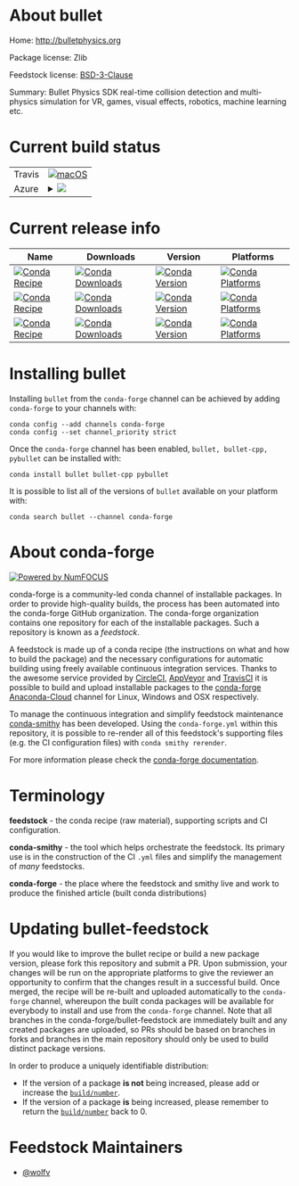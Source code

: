 About bullet
============

Home: http://bulletphysics.org

Package license: Zlib

Feedstock license: [BSD-3-Clause](https://github.com/conda-forge/bullet-feedstock/blob/master/LICENSE.txt)

Summary: Bullet Physics SDK real-time collision detection and multi-physics
simulation for VR, games, visual effects, robotics, machine learning
etc.


Current build status
====================


<table><tr>
    <td>Travis</td>
    <td>
      <a href="https://travis-ci.com/conda-forge/bullet-feedstock">
        <img alt="macOS" src="https://img.shields.io/travis/com/conda-forge/bullet-feedstock/master.svg?label=macOS">
      </a>
    </td>
  </tr>
    
  <tr>
    <td>Azure</td>
    <td>
      <details>
        <summary>
          <a href="https://dev.azure.com/conda-forge/feedstock-builds/_build/latest?definitionId=2604&branchName=master">
            <img src="https://dev.azure.com/conda-forge/feedstock-builds/_apis/build/status/bullet-feedstock?branchName=master">
          </a>
        </summary>
        <table>
          <thead><tr><th>Variant</th><th>Status</th></tr></thead>
          <tbody><tr>
              <td>linux_64_numpy1.18python3.7.____cpython</td>
              <td>
                <a href="https://dev.azure.com/conda-forge/feedstock-builds/_build/latest?definitionId=2604&branchName=master">
                  <img src="https://dev.azure.com/conda-forge/feedstock-builds/_apis/build/status/bullet-feedstock?branchName=master&jobName=linux&configuration=linux_64_numpy1.18python3.7.____cpython" alt="variant">
                </a>
              </td>
            </tr><tr>
              <td>linux_64_numpy1.18python3.8.____cpython</td>
              <td>
                <a href="https://dev.azure.com/conda-forge/feedstock-builds/_build/latest?definitionId=2604&branchName=master">
                  <img src="https://dev.azure.com/conda-forge/feedstock-builds/_apis/build/status/bullet-feedstock?branchName=master&jobName=linux&configuration=linux_64_numpy1.18python3.8.____cpython" alt="variant">
                </a>
              </td>
            </tr><tr>
              <td>linux_64_numpy1.19python3.9.____cpython</td>
              <td>
                <a href="https://dev.azure.com/conda-forge/feedstock-builds/_build/latest?definitionId=2604&branchName=master">
                  <img src="https://dev.azure.com/conda-forge/feedstock-builds/_apis/build/status/bullet-feedstock?branchName=master&jobName=linux&configuration=linux_64_numpy1.19python3.9.____cpython" alt="variant">
                </a>
              </td>
            </tr><tr>
              <td>linux_64_numpy1.21python3.10.____cpython</td>
              <td>
                <a href="https://dev.azure.com/conda-forge/feedstock-builds/_build/latest?definitionId=2604&branchName=master">
                  <img src="https://dev.azure.com/conda-forge/feedstock-builds/_apis/build/status/bullet-feedstock?branchName=master&jobName=linux&configuration=linux_64_numpy1.21python3.10.____cpython" alt="variant">
                </a>
              </td>
            </tr><tr>
              <td>linux_aarch64_numpy1.18python3.7.____cpython</td>
              <td>
                <a href="https://dev.azure.com/conda-forge/feedstock-builds/_build/latest?definitionId=2604&branchName=master">
                  <img src="https://dev.azure.com/conda-forge/feedstock-builds/_apis/build/status/bullet-feedstock?branchName=master&jobName=linux&configuration=linux_aarch64_numpy1.18python3.7.____cpython" alt="variant">
                </a>
              </td>
            </tr><tr>
              <td>linux_aarch64_numpy1.18python3.8.____cpython</td>
              <td>
                <a href="https://dev.azure.com/conda-forge/feedstock-builds/_build/latest?definitionId=2604&branchName=master">
                  <img src="https://dev.azure.com/conda-forge/feedstock-builds/_apis/build/status/bullet-feedstock?branchName=master&jobName=linux&configuration=linux_aarch64_numpy1.18python3.8.____cpython" alt="variant">
                </a>
              </td>
            </tr><tr>
              <td>linux_aarch64_numpy1.19python3.9.____cpython</td>
              <td>
                <a href="https://dev.azure.com/conda-forge/feedstock-builds/_build/latest?definitionId=2604&branchName=master">
                  <img src="https://dev.azure.com/conda-forge/feedstock-builds/_apis/build/status/bullet-feedstock?branchName=master&jobName=linux&configuration=linux_aarch64_numpy1.19python3.9.____cpython" alt="variant">
                </a>
              </td>
            </tr><tr>
              <td>linux_aarch64_numpy1.21python3.10.____cpython</td>
              <td>
                <a href="https://dev.azure.com/conda-forge/feedstock-builds/_build/latest?definitionId=2604&branchName=master">
                  <img src="https://dev.azure.com/conda-forge/feedstock-builds/_apis/build/status/bullet-feedstock?branchName=master&jobName=linux&configuration=linux_aarch64_numpy1.21python3.10.____cpython" alt="variant">
                </a>
              </td>
            </tr><tr>
              <td>linux_ppc64le_numpy1.18python3.7.____cpython</td>
              <td>
                <a href="https://dev.azure.com/conda-forge/feedstock-builds/_build/latest?definitionId=2604&branchName=master">
                  <img src="https://dev.azure.com/conda-forge/feedstock-builds/_apis/build/status/bullet-feedstock?branchName=master&jobName=linux&configuration=linux_ppc64le_numpy1.18python3.7.____cpython" alt="variant">
                </a>
              </td>
            </tr><tr>
              <td>linux_ppc64le_numpy1.18python3.8.____cpython</td>
              <td>
                <a href="https://dev.azure.com/conda-forge/feedstock-builds/_build/latest?definitionId=2604&branchName=master">
                  <img src="https://dev.azure.com/conda-forge/feedstock-builds/_apis/build/status/bullet-feedstock?branchName=master&jobName=linux&configuration=linux_ppc64le_numpy1.18python3.8.____cpython" alt="variant">
                </a>
              </td>
            </tr><tr>
              <td>linux_ppc64le_numpy1.19python3.9.____cpython</td>
              <td>
                <a href="https://dev.azure.com/conda-forge/feedstock-builds/_build/latest?definitionId=2604&branchName=master">
                  <img src="https://dev.azure.com/conda-forge/feedstock-builds/_apis/build/status/bullet-feedstock?branchName=master&jobName=linux&configuration=linux_ppc64le_numpy1.19python3.9.____cpython" alt="variant">
                </a>
              </td>
            </tr><tr>
              <td>linux_ppc64le_numpy1.21python3.10.____cpython</td>
              <td>
                <a href="https://dev.azure.com/conda-forge/feedstock-builds/_build/latest?definitionId=2604&branchName=master">
                  <img src="https://dev.azure.com/conda-forge/feedstock-builds/_apis/build/status/bullet-feedstock?branchName=master&jobName=linux&configuration=linux_ppc64le_numpy1.21python3.10.____cpython" alt="variant">
                </a>
              </td>
            </tr><tr>
              <td>osx_64_numpy1.18python3.7.____cpython</td>
              <td>
                <a href="https://dev.azure.com/conda-forge/feedstock-builds/_build/latest?definitionId=2604&branchName=master">
                  <img src="https://dev.azure.com/conda-forge/feedstock-builds/_apis/build/status/bullet-feedstock?branchName=master&jobName=osx&configuration=osx_64_numpy1.18python3.7.____cpython" alt="variant">
                </a>
              </td>
            </tr><tr>
              <td>osx_64_numpy1.18python3.8.____cpython</td>
              <td>
                <a href="https://dev.azure.com/conda-forge/feedstock-builds/_build/latest?definitionId=2604&branchName=master">
                  <img src="https://dev.azure.com/conda-forge/feedstock-builds/_apis/build/status/bullet-feedstock?branchName=master&jobName=osx&configuration=osx_64_numpy1.18python3.8.____cpython" alt="variant">
                </a>
              </td>
            </tr><tr>
              <td>osx_64_numpy1.19python3.9.____cpython</td>
              <td>
                <a href="https://dev.azure.com/conda-forge/feedstock-builds/_build/latest?definitionId=2604&branchName=master">
                  <img src="https://dev.azure.com/conda-forge/feedstock-builds/_apis/build/status/bullet-feedstock?branchName=master&jobName=osx&configuration=osx_64_numpy1.19python3.9.____cpython" alt="variant">
                </a>
              </td>
            </tr><tr>
              <td>osx_64_numpy1.21python3.10.____cpython</td>
              <td>
                <a href="https://dev.azure.com/conda-forge/feedstock-builds/_build/latest?definitionId=2604&branchName=master">
                  <img src="https://dev.azure.com/conda-forge/feedstock-builds/_apis/build/status/bullet-feedstock?branchName=master&jobName=osx&configuration=osx_64_numpy1.21python3.10.____cpython" alt="variant">
                </a>
              </td>
            </tr><tr>
              <td>win_64_numpy1.18python3.7.____cpython</td>
              <td>
                <a href="https://dev.azure.com/conda-forge/feedstock-builds/_build/latest?definitionId=2604&branchName=master">
                  <img src="https://dev.azure.com/conda-forge/feedstock-builds/_apis/build/status/bullet-feedstock?branchName=master&jobName=win&configuration=win_64_numpy1.18python3.7.____cpython" alt="variant">
                </a>
              </td>
            </tr><tr>
              <td>win_64_numpy1.18python3.8.____cpython</td>
              <td>
                <a href="https://dev.azure.com/conda-forge/feedstock-builds/_build/latest?definitionId=2604&branchName=master">
                  <img src="https://dev.azure.com/conda-forge/feedstock-builds/_apis/build/status/bullet-feedstock?branchName=master&jobName=win&configuration=win_64_numpy1.18python3.8.____cpython" alt="variant">
                </a>
              </td>
            </tr><tr>
              <td>win_64_numpy1.19python3.9.____cpython</td>
              <td>
                <a href="https://dev.azure.com/conda-forge/feedstock-builds/_build/latest?definitionId=2604&branchName=master">
                  <img src="https://dev.azure.com/conda-forge/feedstock-builds/_apis/build/status/bullet-feedstock?branchName=master&jobName=win&configuration=win_64_numpy1.19python3.9.____cpython" alt="variant">
                </a>
              </td>
            </tr><tr>
              <td>win_64_numpy1.21python3.10.____cpython</td>
              <td>
                <a href="https://dev.azure.com/conda-forge/feedstock-builds/_build/latest?definitionId=2604&branchName=master">
                  <img src="https://dev.azure.com/conda-forge/feedstock-builds/_apis/build/status/bullet-feedstock?branchName=master&jobName=win&configuration=win_64_numpy1.21python3.10.____cpython" alt="variant">
                </a>
              </td>
            </tr>
          </tbody>
        </table>
      </details>
    </td>
  </tr>
</table>

Current release info
====================

| Name | Downloads | Version | Platforms |
| --- | --- | --- | --- |
| [![Conda Recipe](https://img.shields.io/badge/recipe-bullet-green.svg)](https://anaconda.org/conda-forge/bullet) | [![Conda Downloads](https://img.shields.io/conda/dn/conda-forge/bullet.svg)](https://anaconda.org/conda-forge/bullet) | [![Conda Version](https://img.shields.io/conda/vn/conda-forge/bullet.svg)](https://anaconda.org/conda-forge/bullet) | [![Conda Platforms](https://img.shields.io/conda/pn/conda-forge/bullet.svg)](https://anaconda.org/conda-forge/bullet) |
| [![Conda Recipe](https://img.shields.io/badge/recipe-bullet--cpp-green.svg)](https://anaconda.org/conda-forge/bullet-cpp) | [![Conda Downloads](https://img.shields.io/conda/dn/conda-forge/bullet-cpp.svg)](https://anaconda.org/conda-forge/bullet-cpp) | [![Conda Version](https://img.shields.io/conda/vn/conda-forge/bullet-cpp.svg)](https://anaconda.org/conda-forge/bullet-cpp) | [![Conda Platforms](https://img.shields.io/conda/pn/conda-forge/bullet-cpp.svg)](https://anaconda.org/conda-forge/bullet-cpp) |
| [![Conda Recipe](https://img.shields.io/badge/recipe-pybullet-green.svg)](https://anaconda.org/conda-forge/pybullet) | [![Conda Downloads](https://img.shields.io/conda/dn/conda-forge/pybullet.svg)](https://anaconda.org/conda-forge/pybullet) | [![Conda Version](https://img.shields.io/conda/vn/conda-forge/pybullet.svg)](https://anaconda.org/conda-forge/pybullet) | [![Conda Platforms](https://img.shields.io/conda/pn/conda-forge/pybullet.svg)](https://anaconda.org/conda-forge/pybullet) |

Installing bullet
=================

Installing `bullet` from the `conda-forge` channel can be achieved by adding `conda-forge` to your channels with:

```
conda config --add channels conda-forge
conda config --set channel_priority strict
```

Once the `conda-forge` channel has been enabled, `bullet, bullet-cpp, pybullet` can be installed with:

```
conda install bullet bullet-cpp pybullet
```

It is possible to list all of the versions of `bullet` available on your platform with:

```
conda search bullet --channel conda-forge
```


About conda-forge
=================

[![Powered by
NumFOCUS](https://img.shields.io/badge/powered%20by-NumFOCUS-orange.svg?style=flat&colorA=E1523D&colorB=007D8A)](https://numfocus.org)

conda-forge is a community-led conda channel of installable packages.
In order to provide high-quality builds, the process has been automated into the
conda-forge GitHub organization. The conda-forge organization contains one repository
for each of the installable packages. Such a repository is known as a *feedstock*.

A feedstock is made up of a conda recipe (the instructions on what and how to build
the package) and the necessary configurations for automatic building using freely
available continuous integration services. Thanks to the awesome service provided by
[CircleCI](https://circleci.com/), [AppVeyor](https://www.appveyor.com/)
and [TravisCI](https://travis-ci.com/) it is possible to build and upload installable
packages to the [conda-forge](https://anaconda.org/conda-forge)
[Anaconda-Cloud](https://anaconda.org/) channel for Linux, Windows and OSX respectively.

To manage the continuous integration and simplify feedstock maintenance
[conda-smithy](https://github.com/conda-forge/conda-smithy) has been developed.
Using the ``conda-forge.yml`` within this repository, it is possible to re-render all of
this feedstock's supporting files (e.g. the CI configuration files) with ``conda smithy rerender``.

For more information please check the [conda-forge documentation](https://conda-forge.org/docs/).

Terminology
===========

**feedstock** - the conda recipe (raw material), supporting scripts and CI configuration.

**conda-smithy** - the tool which helps orchestrate the feedstock.
                   Its primary use is in the construction of the CI ``.yml`` files
                   and simplify the management of *many* feedstocks.

**conda-forge** - the place where the feedstock and smithy live and work to
                  produce the finished article (built conda distributions)


Updating bullet-feedstock
=========================

If you would like to improve the bullet recipe or build a new
package version, please fork this repository and submit a PR. Upon submission,
your changes will be run on the appropriate platforms to give the reviewer an
opportunity to confirm that the changes result in a successful build. Once
merged, the recipe will be re-built and uploaded automatically to the
`conda-forge` channel, whereupon the built conda packages will be available for
everybody to install and use from the `conda-forge` channel.
Note that all branches in the conda-forge/bullet-feedstock are
immediately built and any created packages are uploaded, so PRs should be based
on branches in forks and branches in the main repository should only be used to
build distinct package versions.

In order to produce a uniquely identifiable distribution:
 * If the version of a package **is not** being increased, please add or increase
   the [``build/number``](https://docs.conda.io/projects/conda-build/en/latest/resources/define-metadata.html#build-number-and-string).
 * If the version of a package **is** being increased, please remember to return
   the [``build/number``](https://docs.conda.io/projects/conda-build/en/latest/resources/define-metadata.html#build-number-and-string)
   back to 0.

Feedstock Maintainers
=====================

* [@wolfv](https://github.com/wolfv/)

